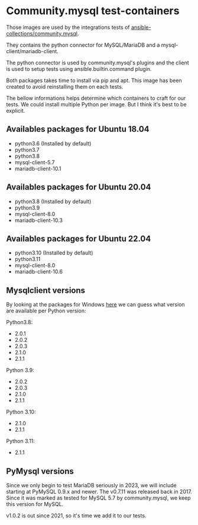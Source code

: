 
# Community.mysql test-containers

Those images are used by the integrations tests of [ansible-collections/community.mysql](https://github.com/ansible-collections/community.mysql).

They contains the python connector for MySQL/MariaDB and a mysql-client/mariadb-client.

The python connector is used by community.mysql's plugins and the client is used to setup tests using ansible.builtin.command plugin.

Both packages takes time to install via pip and apt. This image has been created to avoid reinstalling them on each tests.

The bellow informations helps determine which containers to craft for our tests. We could install multiple Python per image. But I think it's best to be explicit.


## Availables packages for Ubuntu 18.04

  - python3.6 (Installed by default)
  - python3.7
  - python3.8
  - mysql-client-5.7
  - mariadb-client-10.1


## Availables packages for Ubuntu 20.04

  - python3.8 (Installed by default)
  - python3.9
  - mysql-client-8.0
  - mariadb-client-10.3


## Availables packages for Ubuntu 22.04

  - python3.10 (Installed by default)
  - python3.11
  - mysql-client-8.0
  - mariadb-client-10.6


## Mysqlclient versions

By looking at the packages for Windows [here](https://pypi.org/simple/mysqlclient/) we can guess what version are available per Python version:

Python3.8:

- 2.0.1
- 2.0.2
- 2.0.3
- 2.1.0
- 2.1.1

Python 3.9:

- 2.0.2
- 2.0.3
- 2.1.0
- 2.1.1

Python 3.10:

- 2.1.0
- 2.1.1

Python 3.11:

- 2.1.1

## PyMysql versions

Since we only begin to test MariaDB seriously in 2023, we will include starting at PyMySQL 0.9.x and newer. The v0.7.11 was released back in 2017. Since it was marked as tested for MySQL 5.7 by community.mysql, we keep this version for MySQL.

v1.0.2 is out since 2021, so it's time we add it to our tests.

